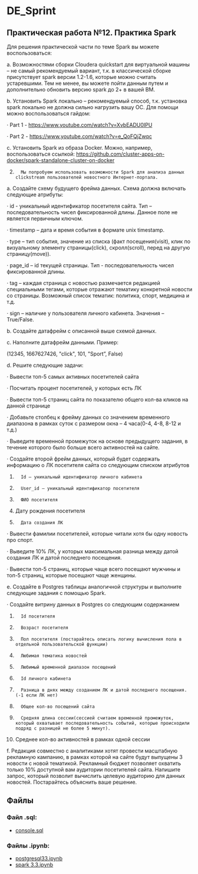 # DE_Sprint

## Практическая работа №12. Практика Spark

Для решения практической части по теме Spark вы можете воспользоваться:

a.       Возможностями сборки Cloudera quickstart для виртуальной машины – не самый рекомендуемый вариант, т.к. в классической сборке присутствует spark версии 1.2-1.6, которые можно считать устаревшими. Тем не менее, вы можете пойти данным путем и дополнительно обновить версию spark до 2+ в вашей ВМ.

b.       Установить Spark локально – рекомендуемый способ, т.к. установка spark локально не должна сильно нагрузить вашу ОС. Для помощи можно воспользоваться гайдом:

·   Part 1 - https://www.youtube.com/watch?v=XvbEADU0IPU

·   Part 2 - https://www.youtube.com/watch?v=e_QoFQjZwqc

c.       Установить Spark из образа Docker. Можно, например, воспользоваться ссылкой: https://github.com/cluster-apps-on-docker/spark-standalone-cluster-on-docker

2.       Мы попробуем использовать возможности Spark для анализа данных clickstream пользователей новостного Интернет-портала.

a.       Создайте схему будущего фрейма данных. Схема должна включать следующие атрибуты:

·   id -  уникальный идентификатор посетителя сайта. Тип – последовательность чисел фиксированной длины. Данное поле не является первичным ключом.

·   timestamp – дата и время события в формате unix timestamp.

·   type – тип события, значение из списка (факт посещения(visit), клик по визуальному элементу страницы(click), скролл(scroll), перед на другую страницу(move)).

·   page_id – id текущей страницы. Тип - последовательность чисел фиксированной длины.

·   tag – каждая страница с новостью размечается редакцией специальными тегами, которые отражают тематику конкретной новости со страницы. Возможный список тематик: политика, спорт, медицина и т.д.

·   sign – наличие у пользователя личного кабинета. Значения – True/False.

b.       Создайте датафрейм с описанной выше схемой данных.

c.       Наполните датафрейм данными. Пример:

(12345, 1667627426, "click", 101, "Sport”, False)

d.       Решите следующие задачи:

·   Вывести топ-5 самых активных посетителей сайта

·   Посчитать процент посетителей, у которых есть ЛК

·   Вывести топ-5 страниц сайта по показателю общего кол-ва кликов на данной странице

·   Добавьте столбец к фрейму данных со значением временного диапазона в рамках суток с размером окна – 4 часа(0-4, 4-8, 8-12 и т.д.)

·   Выведите временной промежуток на основе предыдущего задания, в течение которого было больше всего активностей на сайте.

·   Создайте второй фрейм данных, который будет содержать информацию о ЛК посетителя сайта со следующим списком атрибутов

1.       Id – уникальный идентификатор личного кабинета

2.       User_id – уникальный идентификатор посетителя

3.       ФИО посетителя

4.    Дату рождения посетителя 

5.       Дата создания ЛК

·   Вывести фамилии посетителей, которые читали хотя бы одну новость про спорт.

·   Выведите 10% ЛК, у которых максимальная разница между датой создания ЛК и датой последнего посещения.

·   Вывести топ-5 страниц, которые чаще всего посещают мужчины и топ-5 страниц, которые посещают чаще женщины.

e.       Создайте в Postgres таблицы аналогичной структуры и выполните следующие задания с помощью Spark.

·    Создайте витрину данных в Postgres со следующим содержанием

1.       Id посетителя

2.       Возраст посетителя

3.       Пол посетителя (постарайтесь описать логику вычисления пола в отдельной пользовательской функции)

4.       Любимая тематика новостей

5.       Любимый временной диапазон посещений

6.       Id личного кабинета

7.       Разница в днях между созданием ЛК и датой последнего посещения. (-1 если ЛК нет)

8.       Общее кол-во посещений сайта

9.       Средняя длина сессии(сессией считаем временной промежуток, который охватывает последовательность событий, которые происходили подряд с разницей не более 5 минут).

10.   Среднее кол-во активностей в рамках одной сессии

f.        Редакция совместно с аналитиками хотят провести масштабную рекламную кампанию, в рамках которой на сайте будут выпущены 3 новости с новой тематикой. Рекламный бюджет позволяет охватить только 10% доступной вам аудитории посетителей сайта. Напишите запрос, который позволит вычислить целевую аудиторию для данных новостей. Постарайтесь объяснить ваше решение.   

## Файлы

### Файл .sql:

* [console.sql](./console.sql)

### Файлы .ipynb:

* [postgresql33.ipynb](./postgresql33.ipynb)
* [spark 3.3.ipynb](./postgresql33.ipynb)